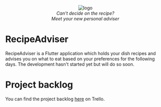 <p align="center">
  <img src="https://github.com/kushiji/RecipeAdviser/raw/main/logo2.png" alt="logo"/>
    <br>
  <i>Can't decide on the recipe?
    <br> Meet your new personal adviser</i>
</p>


# RecipeAdviser
RecipeAdviser is a Flutter application which holds your dish recipes and advises you on what to eat based on your preferences for the following days. The development hasn't started yet but will do so soon.

# Project backlog
You can find the project backlog [here](https://trello.com/b/1eZE9791) on Trello. 
